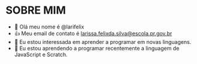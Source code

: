 # SOBRE MIM

- 👋 Olá meu nome é  @larifelix
- :+1: Meu email de contato é larissa.felixda.silva@escola.pr.gov.br
- 👀 Eu estou interessada em aprender a programar em novas linguagens.
- 🌱 Eu estou aprendendo a programar recentemente a linguagem de JavaScript e Scratch.
